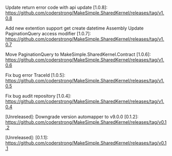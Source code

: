 [Released]: v1.0.8
Update return error code with api update
[1.0.8]: https://github.com/coderstrong/MakeSimple.SharedKernel/releases/tag/v1.0.8

[Released]: v1.0.7
Add new extention support get create datetime Assembly
Update PaginationQuery access modifier
[1.0.7]: https://github.com/coderstrong/MakeSimple.SharedKernel/releases/tag/v1.0.7

[Released]: v1.0.6
Move PaginationQuery to MakeSimple.SharedKernel.Contract
[1.0.6]: https://github.com/coderstrong/MakeSimple.SharedKernel/releases/tag/v1.0.6

[Released]: v1.0.5
Fix bug error TraceId
[1.0.5]: https://github.com/coderstrong/MakeSimple.SharedKernel/releases/tag/v1.0.5

[Released]: v1.0.4
Fix bug audit repository
[1.0.4]: https://github.com/coderstrong/MakeSimple.SharedKernel/releases/tag/v1.0.4

[Released]: v1.0.3
[1.0.3]: https://github.com/coderstrong/MakeSimple.SharedKernel/releases/tag/v1.0.3

[Released]: v1.0.2
[1.0.2]: https://github.com/coderstrong/MakeSimple.SharedKernel/releases/tag/v1.0.2

[Released]: v1.0.1
[1.0.1]: https://github.com/coderstrong/MakeSimple.SharedKernel/releases/tag/v1.0.1

[Released]: v1.0.0
[1.0.0]: https://github.com/coderstrong/MakeSimple.SharedKernel/releases/tag/v1.0.0

[Unreleased]: Downgrade version automapper to v9.0.0
[0.1.2]: https://github.com/coderstrong/MakeSimple.SharedKernel/releases/tag/v0.1.2

[Unreleased]: 
[0.1.1]: https://github.com/coderstrong/MakeSimple.SharedKernel/releases/tag/v0.1.1